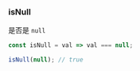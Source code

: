 ### isNull

是否是 `null`

```js
const isNull = val => val === null;
```

```js
isNull(null); // true
```
